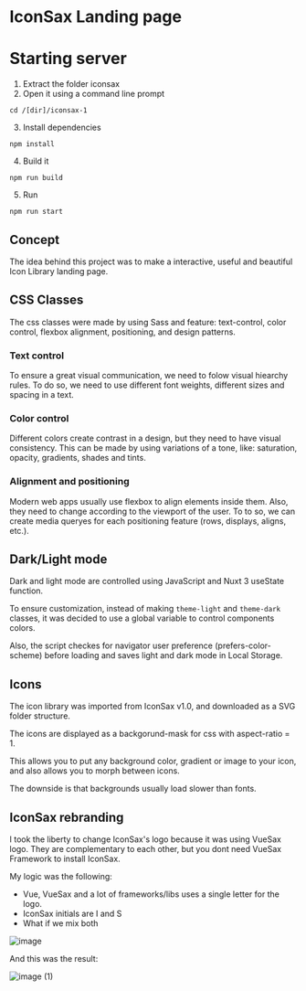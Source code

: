 # IconSax Landing page

Starting server
===============

1.  Extract the folder iconsax
2.  Open it using a command line prompt

```
cd /[dir]/iconsax-1
```
3.  Install dependencies

```
npm install
```
4.  Build it 

```
npm run build
```
5.  Run

```
npm run start
```

Concept
-------

The idea behind this project was to make a interactive, useful and beautiful Icon Library landing page.

  

CSS Classes
-----------

The css classes were made by using Sass and feature: text-control, color control, flexbox alignment, positioning, and design patterns.

### Text control

To ensure a great visual communication, we need to folow visual hiearchy rules. To do so, we need to use different font weights, different sizes and spacing in a text.

### Color control

Different colors create contrast in a design, but they need to have visual consistency. This can be made by using variations of a tone, like: saturation, opacity, gradients, shades and tints.

### Alignment and positioning

Modern web apps usually use flexbox to align elements inside them. Also, they need to change according to the viewport of the user. To to so, we can create media queryes for each positioning feature (rows, displays, aligns, etc.). 



  

Dark/Light mode
---------------

Dark and light mode are controlled using JavaScript and Nuxt 3 useState function.

To ensure customization, instead of making `theme-light` and `theme-dark` classes, it was decided to use a global variable to control components colors.

Also, the script checkes for navigator user preference (prefers-color-scheme) before loading and saves light and dark mode in Local Storage.

  

Icons
-----

The icon library was imported from IconSax v1.0, and downloaded as a SVG folder structure.

The icons are displayed as a backgorund-mask for css with aspect-ratio = 1.

This allows you to put any background color, gradient or image to your icon, and also allows you to morph between icons.

The downside is that backgrounds usually load slower than fonts.

  

IconSax rebranding
------------------

I took the liberty to change IconSax's logo because it was using VueSax logo. They are complementary to each other, but you dont need VueSax Framework to install IconSax.

My logic was the following:

*   Vue, VueSax and a lot of frameworks/libs uses a single letter for the logo.
*   IconSax initials are I and S
*   What if we mix both


  
![image](https://user-images.githubusercontent.com/66184202/144692684-e53dd1eb-4f7e-4226-b9a8-66331a3daeaa.png)

And this was the result:

  
![image (1)](https://user-images.githubusercontent.com/66184202/144692704-e7b91310-df4b-4dce-a04b-41e0b4fa2c4f.png)

